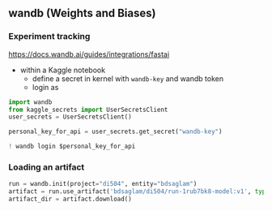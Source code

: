
## wandb (Weights and Biases)

### Experiment tracking
https://docs.wandb.ai/guides/integrations/fastai

- within a Kaggle notebook
    - define a secret in kernel with `wandb-key` and wandb token
    - login as
```py
import wandb
from kaggle_secrets import UserSecretsClient
user_secrets = UserSecretsClient() 

personal_key_for_api = user_secrets.get_secret("wandb-key")

! wandb login $personal_key_for_api
```

### Loading an artifact
```py
run = wandb.init(project="di504", entity="bdsaglam")
artifact = run.use_artifact('bdsaglam/di504/run-1rub7bk8-model:v1', type='model')
artifact_dir = artifact.download()
```